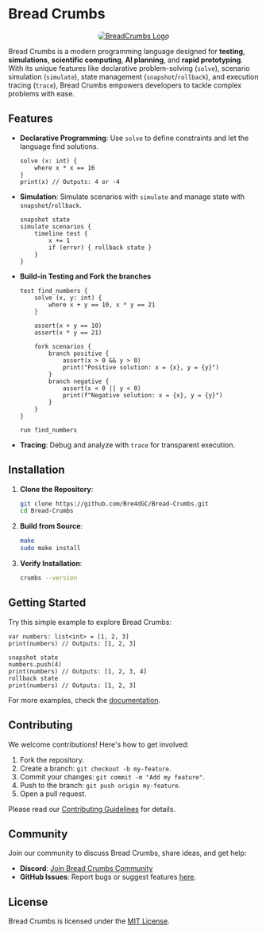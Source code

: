 # Bread Crumbs

<div align="center">
  <a href="https://ibb.co/PvSG5cCn">
    <img src="https://i.ibb.co/VcKYvgBZ/file-000000004554620a8bfedbbf332477e8.png" alt="BreadCrumbs Logo" style="border-radius: 50px;" border="0">
  </a>
</div>

Bread Crumbs is a modern programming language designed for **testing**, **simulations**, **scientific computing**, **AI planning**, and **rapid prototyping**. With its unique features like declarative problem-solving (`solve`), scenario simulation (`simulate`), state management (`snapshot`/`rollback`), and execution tracing (`trace`), Bread Crumbs empowers developers to tackle complex problems with ease.

## Features

- **Declarative Programming**: Use `solve` to define constraints and let the language find solutions.
  ```brc
  solve (x: int) {
      where x * x == 16
  }
  print(x) // Outputs: 4 or -4
  ```
- **Simulation**: Simulate scenarios with `simulate` and manage state with `snapshot`/`rollback`.
  ```brc
  snapshot state
  simulate scenarios {
      timeline test {
          x += 1
          if (error) { rollback state }
      }
  }
  ```
- **Build-in Testing and Fork the branches**
  ```brc
  test find_numbers {
      solve (x, y: int) {
          where x + y == 10, x * y == 21
      }

      assert(x + y == 10)
      assert(x * y == 21)

      fork scenarios {
          branch positive {
              assert(x > 0 && y > 0)
              print("Positive solution: x = {x}, y = {y}")
          }
          branch negative {
              assert(x < 0 || y < 0)
              print(f"Negative solution: x = {x}, y = {y}")
          }
      }
  }

  run find_numbers
  ```
- **Tracing**: Debug and analyze with `trace` for transparent execution.

## Installation

1. **Clone the Repository**:
   ```bash
   git clone https://github.com/Bre4dGC/Bread-Crumbs.git
   cd Bread-Crumbs
   ```

2. **Build from Source**:
   ```bash
   make
   sudo make install
   ```

3. **Verify Installation**:
   ```bash
   crumbs --version
   ```

## Getting Started

Try this simple example to explore Bread Crumbs:

```brc
var numbers: list<int> = [1, 2, 3]
print(numbers) // Outputs: [1, 2, 3]

snapshot state
numbers.push(4)
print(numbers) // Outputs: [1, 2, 3, 4]
rollback state
print(numbers) // Outputs: [1, 2, 3]
```

For more examples, check the [documentation](https://bread-crumbs.org/docs).

## Contributing

We welcome contributions! Here's how to get involved:

1. Fork the repository.
2. Create a branch: `git checkout -b my-feature`.
3. Commit your changes: `git commit -m "Add my feature"`.
4. Push to the branch: `git push origin my-feature`.
5. Open a pull request.

Please read our [Contributing Guidelines](CONTRIBUTING.md) for details.

## Community

Join our community to discuss Bread Crumbs, share ideas, and get help:

- **Discord**: [Join Bread Crumbs Community](https://discord.gg/2YBBttpX)
- **GitHub Issues**: Report bugs or suggest features [here](https://github.com/Bre4dGC/Bread-Crumbs/issues).

## License

Bread Crumbs is licensed under the [MIT License](LICENSE).